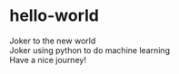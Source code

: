 # hello-world
Joker to the new world  
Joker using python to do machine learning  
Have a nice journey!
